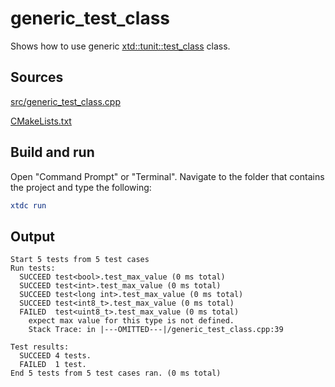 # generic_test_class

Shows how to use generic [xtd::tunit::test_class](https://gammasoft71.github.io/xtd/reference_guides/latest/classxtd_1_1tunit_1_1test__class.html) class.

## Sources

[src/generic_test_class.cpp](src/generic_test_class.cpp)

[CMakeLists.txt](CMakeLists.txt)

## Build and run

Open "Command Prompt" or "Terminal". Navigate to the folder that contains the project and type the following:

```cmake
xtdc run
```

## Output

```
Start 5 tests from 5 test cases
Run tests:
  SUCCEED test<bool>.test_max_value (0 ms total)
  SUCCEED test<int>.test_max_value (0 ms total)
  SUCCEED test<long int>.test_max_value (0 ms total)
  SUCCEED test<int8_t>.test_max_value (0 ms total)
  FAILED  test<uint8_t>.test_max_value (0 ms total)
    expect max value for this type is not defined.
    Stack Trace: in |---OMITTED---|/generic_test_class.cpp:39

Test results:
  SUCCEED 4 tests.
  FAILED  1 test.
End 5 tests from 5 test cases ran. (0 ms total)
```
